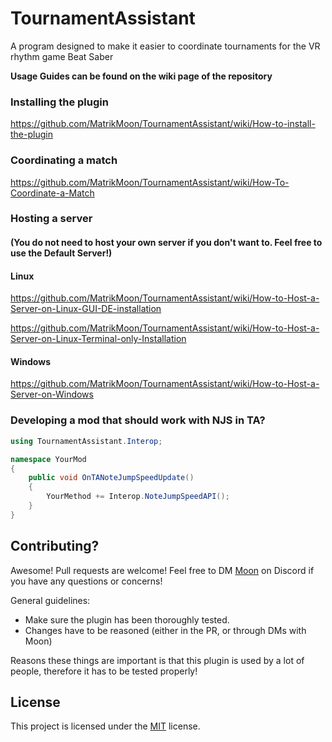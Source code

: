 # TournamentAssistant
A program designed to make it easier to coordinate tournaments for the VR rhythm game Beat Saber

**Usage Guides can be found on the wiki page of the repository**

### Installing the plugin
https://github.com/MatrikMoon/TournamentAssistant/wiki/How-to-install-the-plugin

### Coordinating a match
https://github.com/MatrikMoon/TournamentAssistant/wiki/How-To-Coordinate-a-Match

### Hosting a server
#### **(You do not need to host your own server if you don't want to. Feel free to use the Default Server!)**

#### Linux
https://github.com/MatrikMoon/TournamentAssistant/wiki/How-to-Host-a-Server-on-Linux-GUI-DE-installation

https://github.com/MatrikMoon/TournamentAssistant/wiki/How-to-Host-a-Server-on-Linux-Terminal-only-Installation

#### Windows
https://github.com/MatrikMoon/TournamentAssistant/wiki/How-to-Host-a-Server-on-Windows

### Developing a mod that should work with NJS in TA?
````csharp
using TournamentAssistant.Interop;

namespace YourMod
{
    public void OnTANoteJumpSpeedUpdate()
    {
        YourMethod += Interop.NoteJumpSpeedAPI();
    }
}
````

## Contributing?
Awesome!
Pull requests are welcome! Feel free to DM [Moon](https://discord.com/users/229408465787944970) on Discord if you have any questions or concerns!

General guidelines:
 - Make sure the plugin has been thoroughly tested.
 - Changes have to be reasoned (either in the PR, or through DMs with Moon)

Reasons these things are important is that this plugin is used by a lot of people, therefore it has to be tested properly!

## License
This project is licensed under the [MIT](https://choosealicense.com/licenses/mit/) license.